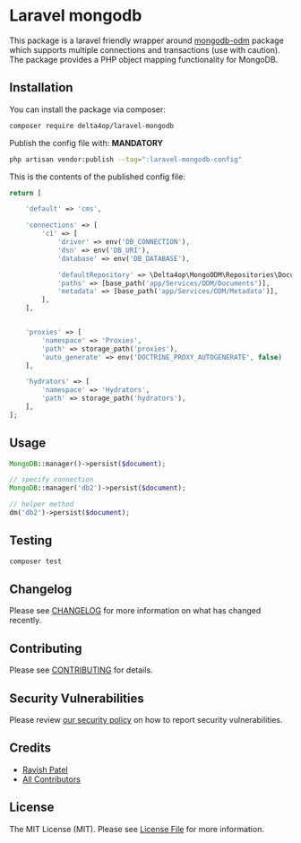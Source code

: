 # Laravel mongodb

[comment]: <> ([![Latest Version on Packagist]&#40;https://img.shields.io/packagist/v/:vendor_slug/:package_slug.svg?style=flat-square&#41;]&#40;https://packagist.org/packages/:vendor_slug/:package_slug&#41;)

[comment]: <> ([![GitHub Tests Action Status]&#40;https://img.shields.io/github/workflow/status/:vendor_slug/:package_slug/run-tests?label=tests&#41;]&#40;https://github.com/:vendor_slug/:package_slug/actions?query=workflow%3Arun-tests+branch%3Amain&#41;)

[comment]: <> ([![GitHub Code Style Action Status]&#40;https://img.shields.io/github/workflow/status/:vendor_slug/:package_slug/Check%20&%20fix%20styling?label=code%20style&#41;]&#40;https://github.com/:vendor_slug/:package_slug/actions?query=workflow%3A"Check+%26+fix+styling"+branch%3Amain&#41;)

[comment]: <> ([![Total Downloads]&#40;https://img.shields.io/packagist/dt/:vendor_slug/:package_slug.svg?style=flat-square&#41;]&#40;https://packagist.org/packages/:vendor_slug/:package_slug&#41;)

This package is a laravel friendly wrapper around [mongodb-odm](https://github.com/doctrine/mongodb-odm) package which supports multiple connections and transactions (use with caution). The package provides a PHP object mapping functionality for MongoDB.

## Installation

You can install the package via composer:

```bash
composer require delta4op/laravel-mongodb
```

Publish the config file with: **MANDATORY**

```bash
php artisan vendor:publish --tag=":laravel-mongodb-config"
```

This is the contents of the published config file:

```php
return [

    'default' => 'cms',

    'connections' => [
        'c1' => [
            'driver' => env('DB_CONNECTION'),
            'dsn' => env('DB_URI'),
            'database' => env('DB_DATABASE'),

            'defaultRepository' => \Delta4op\MongoODM\Repositories\DocumentRepository::class,
            'paths' => [base_path('app/Services/ODM/Documents')],
            'metadata' => [base_path('app/Services/ODM/Metadata')],
        ],
    ],


    'proxies' => [
        'namespace' => 'Proxies',
        'path' => storage_path('proxies'),
        'auto_generate' => env('DOCTRINE_PROXY_AUTOGENERATE', false)
    ],

    'hydrators' => [
        'namespace' => 'Hydrators',
        'path' => storage_path('hydrators'),
    ],
];
```

## Usage

```php
MongoDB::manager()->persist($document);

// specify connection
MongoDB::manager('db2')->persist($document);

// helper method
dm('db2')->persist($document);
```

## Testing

```bash
composer test
```

## Changelog

Please see [CHANGELOG](CHANGELOG.md) for more information on what has changed recently.

## Contributing

Please see [CONTRIBUTING](https://github.com/:author_username/.github/blob/main/CONTRIBUTING.md) for details.

## Security Vulnerabilities

Please review [our security policy](../../security/policy) on how to report security vulnerabilities.

## Credits

- [Ravish Patel](https://github.com/delta4op)
- [All Contributors](../../contributors)

## License

The MIT License (MIT). Please see [License File](LICENSE.md) for more information.
